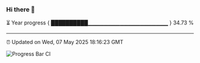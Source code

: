 ### Hi there 👋

⏳ Year progress { ██████████▁▁▁▁▁▁▁▁▁▁▁▁▁▁▁▁▁▁▁▁ } 34.73 %

---

⏰ Updated on Wed, 07 May 2025 18:16:23 GMT

![Progress Bar CI](https://github.com/Shyam-Makwana/GitHub-Actions-Demo/workflows/Progress%20Bar%20CI/badge.svg)
